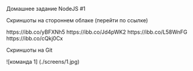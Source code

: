 <p>Домашнее задание NodeJS #1</p>
<p>Скриншоты на стороннем облаке (перейти по ссылке)</p>
<a>https://ibb.co/yBFXNh5</a>
<a>https://ibb.co/Jd4pWK2</a>
<a>https://ibb.co/L58WnFG</a>
<a>https://ibb.co/cQkj0Cx</a>

<p>Скриншоты на Git</p>

![команда 1] (./screens/1.jpg)
